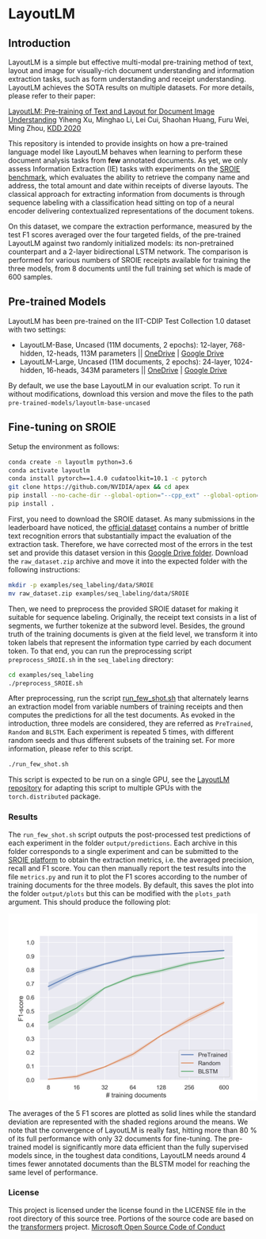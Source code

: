 # LayoutLM
## Introduction

LayoutLM is a simple but effective multi-modal pre-training method of text, layout and image for visually-rich document 
understanding and information extraction tasks, such as form understanding and receipt understanding. 
LayoutLM achieves the SOTA results on multiple datasets. For more details, please refer to their paper: 

[LayoutLM: Pre-training of Text and Layout for Document Image Understanding](https://arxiv.org/abs/1912.13318)
Yiheng Xu, Minghao Li, Lei Cui, Shaohan Huang, Furu Wei, Ming Zhou, [KDD 2020](https://www.kdd.org/kdd2020/accepted-papers)

This repository is intended to provide insights on how a pre-trained language model like LayoutLM behaves when learning 
to perform these document analysis tasks from **few** annotated documents. As yet, we only assess Information Extraction 
(IE) tasks with experiments on the [SROIE benchmark](https://rrc.cvc.uab.es/?ch=13), which evaluates the ability 
to retrieve the company name and address, the total amount and date within receipts of diverse layouts. The classical 
approach for extracting information from documents is through sequence labeling with a classification head sitting 
on top of a neural encoder delivering contextualized representations of the document tokens.

On this dataset, we compare the extraction performance, measured by the test F1 scores averaged over the four targeted fields,
of the pre-trained LayoutLM against two randomly initialized models: its non-pretrained counterpart and a 2-layer 
bidirectional LSTM network. The comparison is performed for various numbers of SROIE receipts available for training 
the three models, from 8 documents until the full training set which is made of 600 samples.

## Pre-trained Models

LayoutLM has been pre-trained on the IIT-CDIP Test Collection 1.0 dataset with two settings: 

* LayoutLM-Base, Uncased (11M documents, 2 epochs): 12-layer, 768-hidden, 12-heads, 113M parameters || [OneDrive](https://1drv.ms/u/s!ApPZx_TWwibInS3JD3sZlPpQVZ2b?e=bbTfmM) | [Google Drive](https://drive.google.com/open?id=1Htp3vq8y2VRoTAwpHbwKM0lzZ2ByB8xM)
* LayoutLM-Large, Uncased (11M documents, 2 epochs): 24-layer, 1024-hidden, 16-heads, 343M parameters || [OneDrive](https://1drv.ms/u/s!ApPZx_TWwibInSy2nj7YabBsTWNa?e=p4LQo1) | [Google Drive](https://drive.google.com/open?id=1tatUuWVuNUxsP02smZCbB5NspyGo7g2g)

By default, we use the base LayoutLM in our evaluation script. To run it without modifications, download this version
and move the files to the path ```pre-trained-models/layoutlm-base-uncased```

## Fine-tuning on SROIE

Setup the environment as follows:

~~~bash
conda create -n layoutlm python=3.6
conda activate layoutlm
conda install pytorch==1.4.0 cudatoolkit=10.1 -c pytorch
git clone https://github.com/NVIDIA/apex && cd apex
pip install --no-cache-dir --global-option="--cpp_ext" --global-option="--cuda_ext" ./
pip install .
~~~

First, you need to download the SROIE dataset. As many submissions in the leaderboard have noticed, the 
[official dataset](https://rrc.cvc.uab.es/?ch=13&com=downloads) contains a number of brittle text recognition errors that
substantially impact the evaluation of the extraction task. Therefore, we have corrected most of the errors in the test 
set and provide this dataset version in this [Google Drive folder](https://drive.google.com/drive/folders/1T4E7HLOGhLZmEq2cTzXoYRR365qLfANw?usp=sharing).
Download the `raw_dataset.zip` archive and move it into the expected folder with the following instructions:
~~~bash
mkdir -p examples/seq_labeling/data/SROIE
mv raw_dataset.zip examples/seq_labeling/data/SROIE
~~~

Then, we need to preprocess the provided SROIE dataset for making it suitable for sequence labeling. Originally, the 
receipt text consists in a list of segments, we further tokenize at the subword level. Besides, the ground truth of the 
training documents is given at the field level, we transform it into token labels that represent the information 
type carried by each document token. To that end, you can run the preprocessing script `preprocess_SROIE.sh` in the 
`seq_labeling` directory:

~~~bash
cd examples/seq_labeling
./preprocess_SROIE.sh
~~~

After preprocessing, run the script 
[run_few_shot.sh](https://github.com/clemsage/unilm/blob/master/layoutlm/examples/seq_labeling/run_few_shot.sh) 
that alternately learns an extraction model from variable numbers of training receipts and then computes the 
predictions for all the test documents. As evoked in the introduction, three models are considered, they are referred 
as `PreTrained`, `Random` and `BLSTM`. Each experiment is repeated 5 times, with different random seeds and 
thus different subsets of the training set. For more information, please refer to this script.

~~~bash
./run_few_shot.sh
~~~

This script is expected to be run on a single GPU, see the 
[LayoutLM repository](https://github.com/microsoft/unilm/tree/master/layoutlm) for adapting this script 
to multiple GPUs with the `torch.distributed` package.

### Results
The `run_few_shot.sh` script outputs the post-processed test predictions of each experiment in the folder 
`output/predictions`. Each archive in this folder corresponds to a single experiment and can be submitted 
to the [SROIE platform](https://rrc.cvc.uab.es/?ch=13&com=mymethods&task=3) to obtain the extraction metrics, 
i.e. the averaged precision, recall and F1 score.
You can then manually report the test results into the file `metrics.py` and run it to plot the F1 scores according to
the number of training documents for the three models. By default, this saves the plot into the folder `output/plots`
but this can be modified with the `plots_path` argument. This should produce the following plot:

![Few-shot SROIE performance](examples/seq_labeling/output/plots/few_shot_SROIE.png)

The averages of the 5 F1 scores are plotted as solid lines while the standard deviation are represented with the 
shaded regions around the means. We note that the convergence of LayoutLM is really fast, hitting more than 
80 % of its full performance with only 32 documents for fine-tuning. The pre-trained model is significantly more data 
efficient than the fully supervised models since, in the toughest data conditions, LayoutLM needs around 4 times fewer 
annotated documents than the BLSTM model for reaching the same level of performance.

### License

This project is licensed under the license found in the LICENSE file in the root directory of this source tree.
Portions of the source code are based on the [transformers](https://github.com/huggingface/transformers) project.
[Microsoft Open Source Code of Conduct](https://opensource.microsoft.com/codeofconduct)

